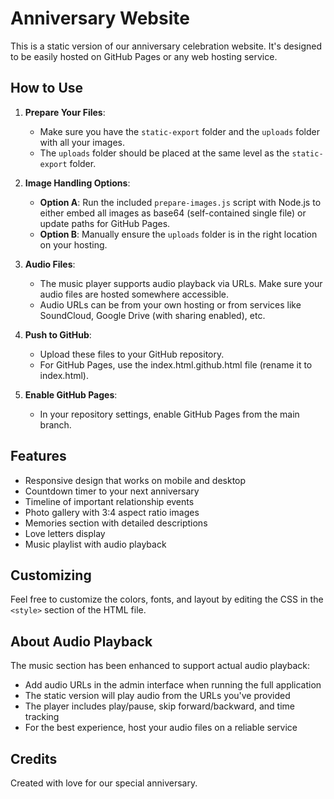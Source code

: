 # Anniversary Website

This is a static version of our anniversary celebration website. It's designed to be easily hosted on GitHub Pages or any web hosting service.

## How to Use

1. **Prepare Your Files**: 
   - Make sure you have the `static-export` folder and the `uploads` folder with all your images.
   - The `uploads` folder should be placed at the same level as the `static-export` folder.

2. **Image Handling Options**:
   - **Option A**: Run the included `prepare-images.js` script with Node.js to either embed all images as base64 (self-contained single file) or update paths for GitHub Pages.
   - **Option B**: Manually ensure the `uploads` folder is in the right location on your hosting.

3. **Audio Files**:
   - The music player supports audio playback via URLs. Make sure your audio files are hosted somewhere accessible.
   - Audio URLs can be from your own hosting or from services like SoundCloud, Google Drive (with sharing enabled), etc.

4. **Push to GitHub**: 
   - Upload these files to your GitHub repository.
   - For GitHub Pages, use the index.html.github.html file (rename it to index.html).

5. **Enable GitHub Pages**: 
   - In your repository settings, enable GitHub Pages from the main branch.

## Features

- Responsive design that works on mobile and desktop
- Countdown timer to your next anniversary
- Timeline of important relationship events
- Photo gallery with 3:4 aspect ratio images
- Memories section with detailed descriptions
- Love letters display
- Music playlist with audio playback

## Customizing

Feel free to customize the colors, fonts, and layout by editing the CSS in the `<style>` section of the HTML file.

## About Audio Playback

The music section has been enhanced to support actual audio playback:
- Add audio URLs in the admin interface when running the full application
- The static version will play audio from the URLs you've provided
- The player includes play/pause, skip forward/backward, and time tracking
- For the best experience, host your audio files on a reliable service

## Credits

Created with love for our special anniversary.